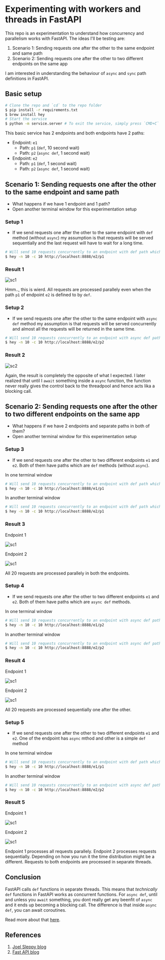 # Experimenting with workers and threads in FastAPI

This repo is an experimentation to understand how concurrency and parallelism works with FastAPI. The ideas I'll be testing are:

1. Scenario 1: Sending requests one after the other to the same endpoint and same path
2. Scenario 2: Sending requests one after the other to two different endpoints on the same app

I am interested in understanding the behaviour of `async` and `sync` path definitions in FastAPI.

## Basic setup

```bash
# Clone the repo and `cd` to the repo folder
$ pip install -r requirements.txt
$ brew install hey
# Start the service
$ python -m service.server # To exit the service, simply press `CMD+C`
```

This basic service has 2 endpoints and both endpoints have 2 paths:

- Endpoint: `e1`
  - Path: `p1` (`def`, 10 second wait)
  - Path: `p2` (`async def`, 1 second wait)
- Endpoint: `e2`
  - Path: `p1` (`def`, 1 second wait)
  - Path: `p2` (`async def`, 1 second wait)

## Scenario 1: Sending requests one after the other to the same endpoint and same path

- What happens if we have 1 endpoint and 1 path?
- Open another terminal window for this experimentation setup

### Setup 1

- If we send requests one after the other to the same endpoint with `def` method (without `async`) my assumption is that requests will be served sequentially and the last request will have to wait for a long time.

```bash
# Will send 10 requests concurrently to an endpoint with def path which internally waits for 1 second
$ hey -n 10 -c 10 http://localhost:8888/e2/p1
```

### Result 1

![sc1](./assets/sc11.png)

Hmm.., this is wierd. All requests are processed parallely even when the path `p1` of endpoint `e2` is defined to by `def`.

### Setup 2

- If we send requests one after the other to the same endpoint with `async def` method my assumption is that requests will be served concurrently and almost all the requests will be returned in the same time.

```bash
# Will send 10 requests concurrently to an endpoint with async def path which internally waits for 1 second
$ hey -n 10 -c 10 http://localhost:8888/e2/p2
```

### Result 2

![sc2](./assets/sc12.png)

Again, the result is completely the opposite of what I expected. I later realized that until I `await` something inside a `async` function, the function never really gives the control back to the threadpool and hence acts lika a blocking call.

## Scenario 2: Sending requests one after the other to two different endpoints on the same app

- What happens if we have 2 endpoints and separate paths in both of them?
- Open another terminal window for this experimentation setup

### Setup 3

- If we send requests one after the other to two different endpoints `e1` and `e2`. Both of them have paths which are `def` methods (without `async`).

In one terminal window

```bash
# Will send 10 requests concurrently to an endpoint with def path which internally waits for 10 seconds
$ hey -n 10 -c 10 http://localhost:8888/e1/p1
```

In another terminal window

```bash
# Will send 10 requests concurrently to an endpoint with def path which internally waits for 1 second
$ hey -n 10 -c 10 http://localhost:8888/e2/p1
```

### Result 3

Endpoint 1

![sc1](./assets/sc21.png)

Endpoint 2

![sc1](./assets/sc22.png)

All 20 requests are processed parallely in both the endpoints.

### Setup 4

- If we send requests one after the other to two different endpoints `e1` and `e2`. Both of them have paths which are `async def` methods.

In one terminal window

```bash
# Will send 10 requests concurrently to an endpoint with async def path which internally waits for 1 second
$ hey -n 10 -c 10 http://localhost:8888/e1/p2
```

In another terminal window

```bash
# Will send 10 requests concurrently to an endpoint with async def path which internally waits for 1 second
$ hey -n 10 -c 10 http://localhost:8888/e2/p2
```

### Result 4

Endpoint 1

![sc1](./assets/sc221.png)

Endpoint 2

![sc1](./assets/sc222.png)

All 20 requests are processed sequentially one after the other.

### Setup 5

- If we send requests one after the other to two different endpoints `e1` and `e2`. One of the endpoint has `async` mthod and other is a simple `def` method

In one terminal window

```bash
# Will send 10 requests concurrently to an endpoint with def path which internally waits for 10 seconds
$ hey -n 10 -c 10 http://localhost:8888/e1/p1
```

In another terminal window

```bash
# Will send 10 requests concurrently to an endpoint with async def path which internally waits for 1 second
$ hey -n 10 -c 10 http://localhost:8888/e2/p2
```

### Result 5

Endpoint 1

![sc1](./assets/sc231.png)

Endpoint 2

![sc1](./assets/sc232.png)

Endpoint 1 processes all requests parallely. Endpoint 2 processes requests sequentially. Depending on how you run it the time distribution might be a different. Requests to both endpoints are processed in separate threads.

## Conclusion

FastAPI calls `def` functions in separate threads. This means that _technically_ `def` functions in FastAPI works as concurrent functions.
For `async def`, until and unless you `await` something, you dont really get any beenfit of `async` and it ends up becoming a blocking call. The difference is that inside `async def`, you can await coroutines.

Read more about that [here](https://fastapi.tiangolo.com/async/#path-operation-functions).

## References

1. [Joel Sleppy blog](https://www.joelsleppy.com/blog/gunicorn-sync-workers/)
2. [Fast API blog](https://fastapi.tiangolo.com/async/#path-operation-functions)

